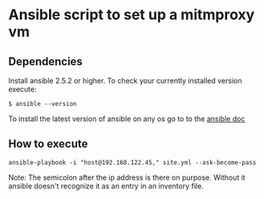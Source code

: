 # Ansible script to set up a mitmproxy vm

## Dependencies
Install ansible 2.5.2 or higher.
To check your currently installed version execute:
```
$ ansible --version
```

To install the latest version of ansible on any os go to to the 
[ansible doc](https://docs.ansible.com/ansible/latest/installation_guide/intro_installation.html#intro-installation-guide)


## How to execute
```
ansible-playbook -i "host@192.168.122.45," site.yml --ask-become-pass
```

Note: The semicolon after the ip address is there on purpose.
Without it ansible doesn't recognize it as an entry in an inventory file.


